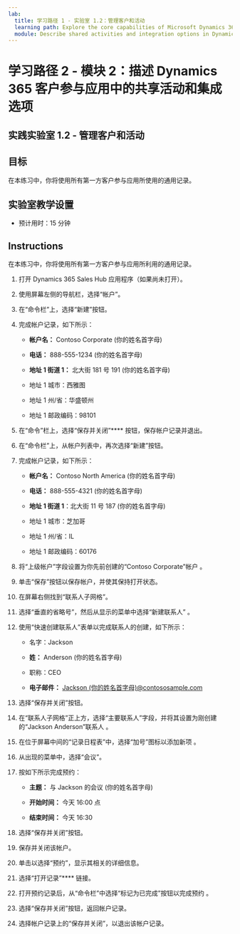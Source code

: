 ```yaml
---
lab:
  title: 学习路径 1 - 实验室 1.2：管理客户和活动
  learning path: Explore the core capabilities of Microsoft Dynamics 365 customer engagement apps
  module: Describe shared activities and integration options in Dynamics 365 customer engagement apps
---
```


学习路径 2 - 模块 2：描述 Dynamics 365 客户参与应用中的共享活动和集成选项
========================

## 实践实验室 1.2 - 管理客户和活动

## 目标

在本练习中，你将使用所有第一方客户参与应用所使用的通用记录。 

## 实验室教学设置

  - 预计用时：15 分钟

## Instructions

在本练习中，你将使用所有第一方客户参与应用所利用的通用记录。 

1. 打开 Dynamics 365 Sales Hub 应用程序（如果尚未打开）。

1. 使用屏幕左侧的导航栏，选择“帐户”。

1. 在“命令栏”上，选择“新建”按钮。

1. 完成帐户记录，如下所示：

    - **帐户名：** Contoso Corporate (你的姓名首字母)

    - **电话：** 888-555-1234 (你的姓名首字母)

    - **地址 1 街道 1：** 北大街 181 号 191 (你的姓名首字母)<sup data-htmlnode=""></sup>

    - 地址 1 城市：西雅图

    - 地址 1 州/省：华盛顿州

    - 地址 1 邮政编码：98101

1. 在“命令”栏上，选择“保存并关闭”**** 按钮，保存帐户记录并退出。

1. 在“命令栏”上，从帐户列表中，再次选择“新建”按钮。

1. 完成帐户记录，如下所示：

    - **帐户名：** Contoso North America (你的姓名首字母)

    - **电话：** 888-555-4321 (你的姓名首字母)

    - **地址 1 街道 1**：北大街 11 号 187 (你的姓名首字母)<sup data-htmlnode=""></sup>

    - 地址 1 城市：芝加哥

    - 地址 1 州/省：IL

    - 地址 1 邮政编码：60176

1. 将“上级帐户”字段设置为你先前创建的“Contoso Corporate”帐户 。

1. 单击“保存”按钮以保存帐户，并使其保持打开状态。

1. 在屏幕右侧找到“联系人子网格”。

1. 选择“垂直的省略号”，然后从显示的菜单中选择“新建联系人” 。

1. 使用“快速创建联系人”表单以完成联系人的创建，如下所示：

    - 名字：Jackson

    - **姓：** Anderson (你的姓名首字母)

    - 职称：CEO

    - **电子邮件：** [Jackson (你的姓名首字母)@contososample.com](mailto:Jackson@contososample.com)

1. 选择“保存并关闭”按钮。

1. 在“联系人子网格”正上方，选择“主要联系人”字段，并将其设置为刚创建的“Jackson Anderson”联系人 。

1. 在位于屏幕中间的“记录日程表”中，选择“加号”图标以添加新项 。

1. 从出现的菜单中，选择“会议”。

1. 按如下所示完成预约：

    - **主题：** 与 Jackson 的会议 (你的姓名首字母)

    - **开始时间：** 今天 16:00 点

    - **结束时间：** 今天 16:30

1. 选择“保存并关闭”按钮。

1. 保存并关闭该帐户。

1. 单击以选择“预约”，显示其相关的详细信息。

1. 选择“打开记录”**** 链接。

1. 打开预约记录后，从“命令栏”中选择“标记为已完成”按钮以完成预约 。

1. 选择“保存并关闭”按钮，返回帐户记录。

1. 选择帐户记录上的“保存并关闭”，以退出该帐户记录。
